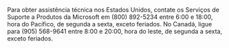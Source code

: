 <Token xmlns:xlink="http://www.w3.org/1999/xlink">Para obter assistência técnica nos Estados Unidos, contate os Serviços de Suporte a Produtos da Microsoft em (800) 892-5234 entre 6:00 e 18:00, hora do Pacífico, de segunda a sexta, exceto feriados. No Canadá, ligue para (905) 568-9641 entre 8:00 e 20:00, hora do leste, de segunda a sexta, exceto feriados.</Token>

<!--HONumber=May16_HO1-->


